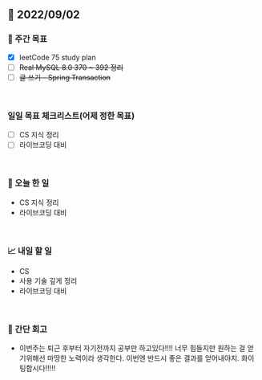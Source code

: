 ## 📅 2022/09/02


### 👏 주간 목표

- [x] leetCode 75 study plan
- [ ] ~~Real MySQL 8.0 370 ~ 392 정리~~
- [ ] ~~글 쓰기 - Spring Transaction~~

<br/>

### 일일 목표 체크리스트(어제 정한 목표)

- [ ] CS 지식 정리
- [ ] 라이브코딩 대비

<br/>

### 💯 오늘 한 일

- CS 지식 정리
- 라이브코딩 대비

<br/>

### 📈 내일 할 일

- CS
- 사용 기술 깊게 정리
- 라이브코딩 대비

<br/>

### 🤔 간단 회고

- 이번주는 퇴근 후부터 자기전까지 공부만 하고있다!!!! 너무 힘들지만 원하는 걸 얻기위해선
마땅한 노력이라 생각한다. 이번엔 반드시 좋은 결과를 얻어내야지. 화이팅합시다!!!!!

